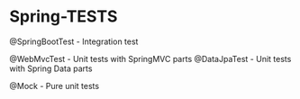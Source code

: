 # Spring-TESTS


@SpringBootTest - Integration test

@WebMvcTest - Unit tests with SpringMVC parts
@DataJpaTest - Unit tests with Spring Data parts

@Mock - Pure unit tests
